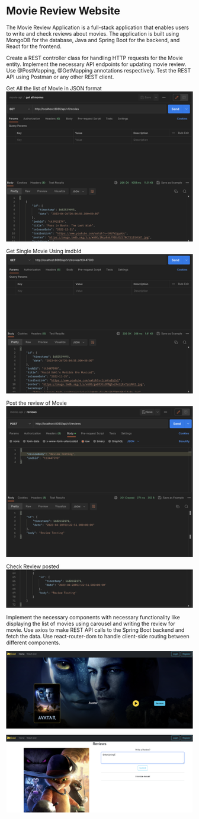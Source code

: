 # Movie Review Website

The Movie Review Application is a full-stack application that enables users to write and check reviews about movies. The application is built using MongoDB for the database, Java and Spring Boot for the backend, and React for the frontend. 

Create a REST controller class for handling HTTP requests for the Movie entity.
Implement the necessary API endpoints for updating movie review. Use @PostMapping, @GetMapping annotations respectively.
Test the REST API using Postman or any other REST client.


Get All the list of Movie in JSON format
![E-commerce UI.](/img/GetAll.png)



Get Single Movie Using imdbId
![E-commerce UI.](/img/GetSingleMovie.png)



Post the review of Movie
![E-commerce UI.](/img/PostApi.png)


Check Review posted 
![E-commerce UI.](/img/ReviewPost.png)


Implement the necessary components with necessary functionality like displaying the list of movies using carousel and writing the review for movie.
Use axios to make REST API calls to the Spring Boot backend and fetch the data.
Use react-router-dom to handle client-side routing between different components.


![E-commerce UI.](/img/WebDesign.png)


![E-commerce UI.](/img/WriteReview.png)


